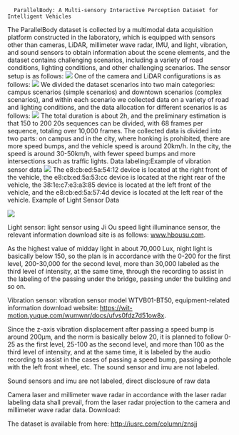       ParallelBody: A Multi-sensory Interactive Perception Dataset for Intelligent Vehicles
  The ParallelBody dataset is collected by a multimodal data acquisition platform constructed in the laboratory, which is equipped with sensors other than cameras, LiDAR, millimeter wave radar, IMU, and light, vibration, and sound sensors to obtain information about the scene elements, and the dataset contains challenging scenarios, including a variety of road conditions, lighting conditions, and other challenging scenarios. The sensor setup is as follows:
<img src="https://github.com/BUCT-IUSRC/Dataset__ParallelBody/blob/main/readme_image/1.png">
  One of the camera and LiDAR configurations is as follows:
<img src="https://github.com/BUCT-IUSRC/Dataset__ParallelBody/blob/main/readme_image/2.png">
  We divided the dataset scenarios into two main categories: campus scenarios (simple scenarios) and downtown scenarios (complex scenarios), and within each scenario we collected data on a variety of road and lighting conditions, and the data allocation for different scenarios is as follows:
<img src="https://github.com/BUCT-IUSRC/Dataset__ParallelBody/blob/main/readme_image/3.png">
  The total duration is about 2h, and the preliminary estimation is that 150 to 200 20s sequences can be divided, with 68 frames per sequence, totaling over 10,000 frames.
  The collected data is divided into two parts: on campus and in the city, where honking is prohibited, there are more speed bumps, and the vehicle speed is around 20km/h. In the city, the speed is around 30-50km/h, with fewer speed bumps and more intersections such as traffic lights.
  Data labeling:Example of vibration sensor data
<img src="https://github.com/BUCT-IUSRC/Dataset__ParallelBody/blob/main/readme_image/4.png">
  The e8:cb:ed:5a:54:12 device is located at the right front of the vehicle, the e8:cb:ed:5a:53:cc device is located at the right rear of the vehicle, the 38:1e:c7:e3:a3:85 device is located at the left front of the vehicle, and the e8:cb:ed:5a:57:4d device is located at the left rear of the vehicle.
  Example of Light Sensor Data

<img src="https://github.com/BUCT-IUSRC/Dataset__ParallelBody/blob/main/readme_image/5.png">

  Light sensor: light sensor using Ji Ou speed light illuminance sensor, the relevant information download site is as follows: www.hbousu.com.
  
  
  As the highest value of midday light in about 70,000 Lux, night light is basically below 150, so the plan is in accordance with the 0-200 for the first level, 200-30,000 for the second level, more than 30,000 labeled as the third level of intensity, at the same time, through the recording to assist in the labeling of the passing under the bridge, passing under the building and so on.

  
  Vibration sensor: vibration sensor model WTVB01-BT50, equipment-related information download website: https://wit-motion.yuque.com/wumwnr/docs/ufvs0fdz7d51ow8x.

  
  Since the z-axis vibration displacement after passing a speed bump is around 200μm, and the norm is basically below 20, it is planned to follow 0-25 as the first level, 25-100 as the second level, and more than 100 as the third level of intensity, and at the same time, it is labeled by the audio recording to assist in the cases of passing a speed bump, passing a pothole with the left front wheel, etc. The sound sensor and imu are not labeled.


Sound sensors and imu are not labeled, direct disclosure of raw data

  Camera laser and millimeter wave radar in accordance with the laser radar labeling data shall prevail, from the laser radar projection to the camera and millimeter wave radar data.
Download:

  The dataset is available from here: http://iusrc.com/column/znsjj
